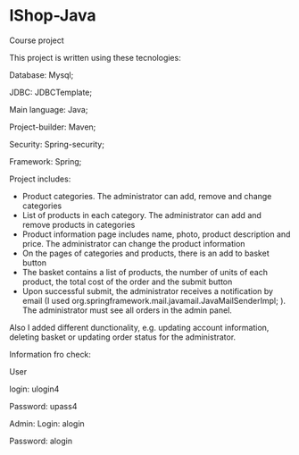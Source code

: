 # IShop-Java
Course project

This project is written using these tecnologies:

Database: 
  Mysql;
  
JDBC:
  JDBCTemplate;

Main language:
  Java;

Project-builder:
  Maven;

Security:
  Spring-security;

Framework:
  Spring;

Project includes:
  - Product categories. The administrator can add, remove and change categories
  - List of products in each category. The administrator can add and remove products in categories
  - Product information page includes name, photo, product description and price. The administrator can change the product information
  - On the pages of categories and products, there is an add to basket button
  - The basket contains a list of products, the number of units of each product, the total cost of the order and the submit button
  - Upon successful submit, the administrator receives a notification by email (I used org.springframework.mail.javamail.JavaMailSenderImpl; ). The administrator must see all orders in the admin panel.
  
 Also I added different dunctionality, e.g. updating account information, deleting basket or updating order status for the administrator.


Information fro check:

User

login: ulogin4

Password: upass4


Admin:
Login: alogin

Password: alogin
